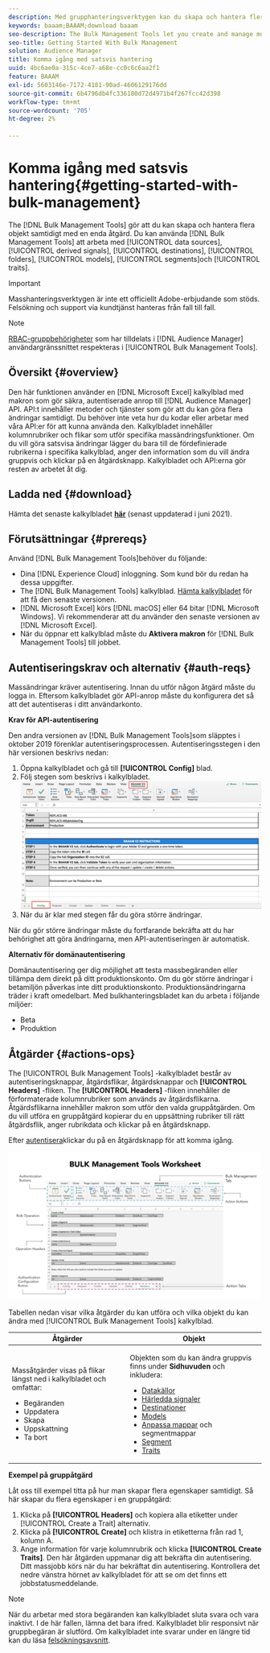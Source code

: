 ```yaml
---
description: Med grupphanteringsverktygen kan du skapa och hantera flera objekt samtidigt med en enda åtgärd. Du kan använda grupphanteringsverktyg för att arbeta med datakällor, härledda signaler, destinationer, mappar, segment och egenskaper.
keywords: baaam;BAAAM;download baaam
seo-description: The Bulk Management Tools let you create and manage multiple objects at once with single operation. You can use Bulk Management Tools to work with data sources, derived signals, destinations, folders, segments, and traits.
seo-title: Getting Started With Bulk Management
solution: Audience Manager
title: Komma igång med satsvis hantering
uuid: 4bc6ae0a-315c-4ce7-a68e-cc0c6c6aa2f1
feature: BAAAM
exl-id: 5603146e-7172-4181-90ad-4606129176dd
source-git-commit: 6b4796db4fc336180d72d4971b4f267fcc42d398
workflow-type: tm+mt
source-wordcount: '705'
ht-degree: 2%

---
```



# Komma igång med satsvis hantering{#getting-started-with-bulk-management}

The [!DNL Bulk Management Tools] gör att du kan skapa och hantera flera objekt samtidigt med en enda åtgärd. Du kan använda [!DNL Bulk Management Tools] att arbeta med [!UICONTROL data sources], [!UICONTROL derived signals], [!UICONTROL destinations], [!UICONTROL folders], [!UICONTROL models], [!UICONTROL segments]och [!UICONTROL traits].

>[!IMPORTANT]
>
>Masshanteringsverktygen är inte ett officiellt Adobe-erbjudande som stöds. Felsökning och support via kundtjänst hanteras från fall till fall.

<!-- 

c_bulk_start.xml

 -->

>[!NOTE]
>
>[RBAC-gruppbehörigheter](../../features/administration/administration-overview.md) som har tilldelats i [!DNL Audience Manager] användargränssnittet respekteras i [!UICONTROL Bulk Management Tools].

## Översikt {#overview}

Den här funktionen använder en [!DNL Microsoft Excel] kalkylblad med makron som gör säkra, autentiserade anrop till [!DNL Audience Manager] API. API:t innehåller metoder och tjänster som gör att du kan göra flera ändringar samtidigt. Du behöver inte veta hur du kodar eller arbetar med våra API:er för att kunna använda den. Kalkylbladet innehåller kolumnrubriker och flikar som utför specifika massändringsfunktioner. Om du vill göra satsvisa ändringar lägger du bara till de fördefinierade rubrikerna i specifika kalkylblad, anger den information som du vill ändra gruppvis och klickar på en åtgärdsknapp. Kalkylbladet och API:erna gör resten av arbetet åt dig.

## Ladda ned {#download}

Hämta det senaste kalkylbladet **[här](assets/BAAAM_V2_20210609.xlsm)** (senast uppdaterad i juni 2021).

## Förutsättningar {#prereqs}

Använd [!DNL Bulk Management Tools]behöver du följande:

* Dina [!DNL Experience Cloud] inloggning. Som kund bör du redan ha dessa uppgifter.
* The [!DNL Bulk Management Tools] kalkylblad. [Hämta kalkylbladet](assets/BAAAM_V2_20200502.xlsm) för att få den senaste versionen.
* [!DNL Microsoft Excel] körs [!DNL macOS] eller 64 bitar [!DNL Microsoft Windows]. Vi rekommenderar att du använder den senaste versionen av [!DNL Microsoft Excel].
* När du öppnar ett kalkylblad måste du **Aktivera makron** för [!DNL Bulk Management Tools] till jobbet.

## Autentiseringskrav och alternativ {#auth-reqs}

Massändringar kräver autentisering. Innan du utför någon åtgärd måste du logga in. Eftersom kalkylbladet gör API-anrop måste du konfigurera det så att det autentiseras i ditt användarkonto.

**Krav för API-autentisering**

Den andra versionen av [!DNL Bulk Management Tools]som släpptes i oktober 2019 förenklar autentiseringsprocessen. Autentiseringsstegen i den här versionen beskrivs nedan:

1. Öppna kalkylbladet och gå till **[!UICONTROL Config]** blad.
2. Följ stegen som beskrivs i kalkylbladet.
   ![](assets/baaam-authentication.png)
3. När du är klar med stegen får du göra större ändringar.

När du gör större ändringar måste du fortfarande bekräfta att du har behörighet att göra ändringarna, men API-autentiseringen är automatisk.

**Alternativ för domänautentisering**

Domänautentisering ger dig möjlighet att testa massbegäranden eller tillämpa dem direkt på ditt produktionskonto. Om du gör större ändringar i betamiljön påverkas inte ditt produktionskonto. Produktionsändringarna träder i kraft omedelbart. Med bulkhanteringsbladet kan du arbeta i följande miljöer:

* Beta
* Produktion

## Åtgärder {#actions-ops}

The [!UICONTROL Bulk Management Tools] -kalkylbladet består av autentiseringsknappar, åtgärdsflikar, åtgärdsknappar och **[!UICONTROL Headers]** -fliken. The **[!UICONTROL Headers]** -fliken innehåller de förformaterade kolumnrubriker som används av åtgärdsflikarna. Åtgärdsflikarna innehåller makron som utför den valda gruppåtgärden. Om du vill utföra en gruppåtgärd kopierar du en uppsättning rubriker till rätt åtgärdsflik, anger rubrikdata och klickar på en åtgärdsknapp.

Efter [autentisera](#auth-reqs)klickar du på en åtgärdsknapp för att komma igång.

![](assets/baaam-worksheet.png)

Tabellen nedan visar vilka åtgärder du kan utföra och vilka objekt du kan ändra med [!UICONTROL Bulk Management Tools] kalkylblad.

<table id="table_B9B3E09B692E42BAA52FB32C18B00709"> 
 <thead> 
  <tr> 
   <th colname="col1" class="entry"> Åtgärder </th> 
   <th colname="col2" class="entry"> Objekt </th> 
  </tr> 
 </thead>
 <tbody> 
  <tr> 
   <td colname="col1"> <p>Massåtgärder visas på flikar längst ned i kalkylbladet och omfattar: </p> <p> 
     <ul id="ul_49F46B9E00C045D29E40258EB7BDCFBB"> 
      <li id="li_193C41EA19EF4D738FBA037D2BF9B05C">Begäranden </li> 
      <li id="li_5BE2E13D839F4958AAA5C01B7EFC5096">Uppdatera </li> 
      <li id="li_4CCCC739795945DF8C89787F9A67EB88">Skapa </li> 
      <li id="li_C7D36D2BDF0448CEAF3A5EABE41038E8">Uppskattning </li> 
      <li id="li_07A3E94326124A3092362D9896EB7732">Ta bort </li> 
     </ul> </p> </td> 
   <td colname="col2"> <p>Objekten som du kan ändra gruppvis finns under <b><span class="uicontrol"> Sidhuvuden</span></b> och inkludera: </p> <p> 
     <ul id="ul_A7A96F2B1B63430B9A1E1184AC5FA8F2"> 
      <li id="li_E3D9E2E190B04BE685337AC6140C371C"> <a href="../../features/datasources-list-and-settings.md#data-sources-list-and-settings"> Datakällor</a> </li> 
      <li id="li_B645385E40684FA28770913EAF18CB2C"> <a href="../../features/derived-signals.md"> Härledda signaler</a> </li> 
      <li id="li_9059F8C4A41A410899BDEFC76D3F5949"> <a href="../../features/destinations/destinations.md">Destinationer </a> </li> 
      <li> <a href="../../features/algorithmic-models/understanding-models.md"> Models</a> </li> 
      <li id="li_BB5A445150754E53AA38C78461326932"> <a href="../../features/traits/trait-storage.md#trait-storage"> Anpassa mappar</a> och segmentmappar </li> 
      <li id="li_7A27DBF64E0945CF8AE8C96E8C6EDA09"> <a href="../../features/segments/segments-purpose.md">Segment </a> </li> 
      <li id="li_A4640A34930040DEA8555EAF0AE2A702"> <a href="../../features/traits/trait-details-page.md">Traits </a> </li> 
     </ul> </p> </td> 
  </tr> 
 </tbody> 
</table>

**Exempel på gruppåtgärd**

Låt oss till exempel titta på hur man skapar flera egenskaper samtidigt. Så här skapar du flera egenskaper i en gruppåtgärd:

1. Klicka på **[!UICONTROL Headers]** och kopiera alla etiketter under [!UICONTROL Create a Trait] alternativ.
2. Klicka på **[!UICONTROL Create]** och klistra in etiketterna från rad 1, kolumn A.
3. Ange information för varje kolumnrubrik och klicka **[!UICONTROL Create Traits]**. Den här åtgärden uppmanar dig att bekräfta din autentisering. Ditt massjobb körs när du har bekräftat din autentisering. Kontrollera det nedre vänstra hörnet av kalkylbladet för att se om det finns ett jobbstatusmeddelande.


>[!NOTE]
>
>När du arbetar med stora begäranden kan kalkylbladet sluta svara och vara inaktivt. I de här fallen, lämna det bara ifred. Kalkylbladet blir responsivt när gruppbegäran är slutförd. Om kalkylbladet inte svarar under en längre tid kan du läsa [felsökningsavsnitt](../../reference/bulk-management-tools/bulk-troubleshooting.md).
